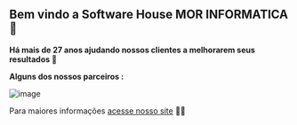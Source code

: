## Bem vindo a Software House MOR INFORMATICA👋


**Há mais de 27 anos ajudando nossos clientes a melhorarem seus resultados 🚀**

**Alguns dos nossos parceiros :**

![image](https://user-images.githubusercontent.com/26414301/165384764-f3069138-61cf-432a-a2fe-df16f1d5635b.png)


 Para maiores informações  [acesse nosso site](https://morinfo.com.br/) 🙋‍♀️


